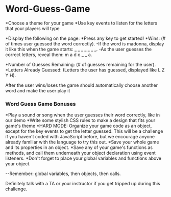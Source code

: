 # Word-Guess-Game


*Choose a theme for your game
*Use key events to listen for the letters that your players will type

*Display the following on the page:
*Press any key to get started!
*Wins: (# of times user guessed the word correctly).
  -If the word is madonna, display it like this when the game starts: _ _ _ _ _ _ _.
  -As the user guesses the correct letters, reveal them: m a d o _  _ a.

*Number of Guesses Remaining: (# of guesses remaining for the user).
*Letters Already Guessed: (Letters the user has guessed, displayed like L Z Y H).

After the user wins/loses the game should automatically choose another word and make the user play it


### Word Guess Game Bonuses


*Play a sound or song when the user guesses their word correctly, like in our demo
*Write some stylish CSS rules to make a design that fits your game's theme
*HARD MODE: Organize your game code as an object, except for the key events to get the letter guessed. This will be a challenge if you haven't coded with JavaScript before, but we encourage anyone already familiar with the language to try this out.
*Save your whole game and its properties in an object.
*Save any of your game's functions as methods, and call them underneath your object declaration using event listeners.
*Don't forget to place your global variables and functions above your object.

--Remember: global variables, then objects, then calls.


Definitely talk with a TA or your instructor if you get tripped up during this challenge.


